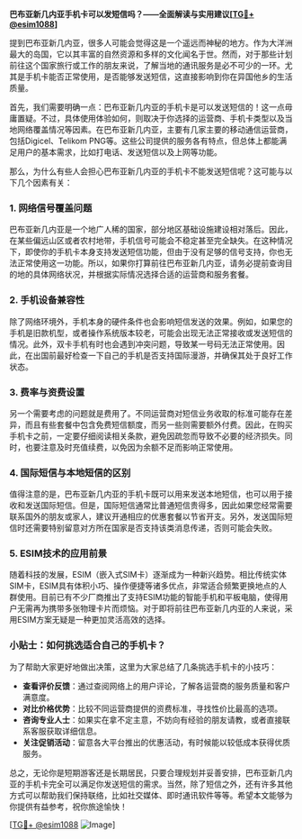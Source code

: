 **巴布亚新几内亚手机卡可以发短信吗？——全面解读与实用建议[[TG💪+ @esim1088](https://t.me/s/esim1088)]**

提到巴布亚新几内亚，很多人可能会觉得这是一个遥远而神秘的地方。作为大洋洲最大的岛国，它以其丰富的自然资源和多样的文化闻名于世。然而，对于那些计划前往这个国家旅行或工作的朋友来说，了解当地的通讯服务是必不可少的一环。尤其是手机卡能否正常使用，是否能够发送短信，这直接影响到你在异国他乡的生活质量。

首先，我们需要明确一点：巴布亚新几内亚的手机卡是可以发送短信的！这一点毋庸置疑。不过，具体使用体验如何，则取决于你选择的运营商、手机卡类型以及当地网络覆盖情况等因素。在巴布亚新几内亚，主要有几家主要的移动通信运营商，包括Digicel、Telikom PNG等。这些公司提供的服务各有特点，但总体上都能满足用户的基本需求，比如打电话、发送短信以及上网等功能。

那么，为什么有些人会担心巴布亚新几内亚的手机卡不能发送短信呢？这可能与以下几个因素有关：

### **1. 网络信号覆盖问题**
巴布亚新几内亚是一个地广人稀的国家，部分地区基础设施建设相对落后。因此，在某些偏远山区或者农村地带，手机信号可能会不稳定甚至完全缺失。在这种情况下，即使你的手机卡本身支持发送短信功能，但由于没有足够的信号支持，你也无法正常使用这一功能。所以，如果你打算前往巴布亚新几内亚，请务必提前查询目的地的具体网络状况，并根据实际情况选择合适的运营商和服务套餐。

### **2. 手机设备兼容性**
除了网络环境外，手机本身的硬件条件也会影响短信发送的效果。例如，如果您的手机是旧款机型，或者操作系统版本较老，可能会出现无法正常接收或发送短信的情况。此外，双卡手机有时也会遇到冲突问题，导致某一号码无法正常使用。因此，在出国前最好检查一下自己的手机是否支持国际漫游，并确保其处于良好工作状态。

### **3. 费率与资费设置**
另一个需要考虑的问题就是费用了。不同运营商对短信业务收取的标准可能存在差异，而且有些套餐中包含免费短信额度，而另一些则需要额外付费。因此，在购买手机卡之前，一定要仔细阅读相关条款，避免因疏忽而导致不必要的经济损失。同时，也要注意及时充值续费，以免因为余额不足而影响正常使用。

### **4. 国际短信与本地短信的区别**
值得注意的是，巴布亚新几内亚的手机卡既可以用来发送本地短信，也可以用于接收和发送国际短信。但是，国际短信通常比普通短信贵得多，因此如果您经常需要联系国外的朋友或家人，建议开通相应的优惠套餐以节省开支。另外，发送国际短信时还需要特别留意对方所在国家是否支持该类消息传递，否则可能会失败。

### **5. ESIM技术的应用前景**
随着科技的发展，ESIM（嵌入式SIM卡）逐渐成为一种新兴趋势。相比传统实体SIM卡，ESIM具有体积小巧、操作便捷等诸多优点，非常适合频繁更换地点的人群使用。目前已有不少厂商推出了支持ESIM功能的智能手机和平板电脑，使得用户无需再为携带多张物理卡片而烦恼。对于即将前往巴布亚新几内亚的人来说，采用ESIM方案无疑是一种更加灵活高效的选择。

### **小贴士：如何挑选适合自己的手机卡？**
为了帮助大家更好地做出决策，这里为大家总结了几条挑选手机卡的小技巧：
- **查看评价反馈**：通过查阅网络上的用户评论，了解各运营商的服务质量和客户满意度。
- **对比价格优势**：比较不同运营商提供的资费标准，寻找性价比最高的选项。
- **咨询专业人士**：如果实在拿不定主意，不妨向有经验的朋友请教，或者直接联系客服获取详细信息。
- **关注促销活动**：留意各大平台推出的优惠活动，有时候能以较低成本获得优质服务。

总之，无论你是短期游客还是长期居民，只要合理规划并妥善安排，巴布亚新几内亚的手机卡完全可以满足你发送短信的需求。当然，除了短信之外，还有许多其他方式可以帮助我们保持联络，比如社交媒体、即时通讯软件等等。希望本文能够为你提供有益参考，祝你旅途愉快！

[[TG💪+ @esim1088](https://t.me/s/esim1088) ![Image](https://i.postimg.cc/4NQfJmqS/Snipaste-2025-05-13-00-14-12.png)]